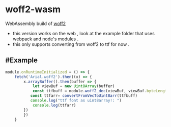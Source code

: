 # woff2-wasm
WebAssembly build of [woff2](https://github.com/google/woff2) 

- this version works on the web , look at the example folder that uses webpack and node's modules .
- this only supports converting from woff2 to ttf for now .

#Example
--------
```js
module.onRuntimeInitialized = () => {
    fetch('Arial.woff2').then((x) => {
        x.arrayBuffer().then(buffer => {
            let viewBuf = new Uint8Array(buffer)
            const ttfbuff = module.woff2_dec(viewBuf, viewBuf.byteLength);
           const ttfarr= convertFromVecToUint8arr(ttfbuff)
           console.log("ttf font as uint8array!: ")
            console.log(ttfarr)
        })
        })
    }
```
